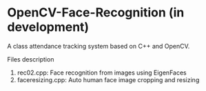 # OpenCV-Face-Recognition (in development)
A class attendance tracking system based on C++ and OpenCV.

Files description
1. rec02.cpp: Face recognition from images using EigenFaces
2. faceresizing.cpp: Auto human face image cropping and resizing
